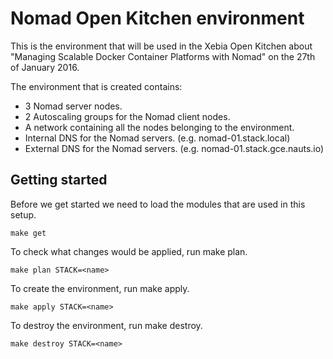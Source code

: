 # Nomad Open Kitchen environment
This is the environment that will be used in the Xebia Open Kitchen about "Managing Scalable Docker Container Platforms with Nomad" on the 27th of January 2016.

The environment that is created contains:
* 3 Nomad server nodes.
* 2 Autoscaling groups for the Nomad client nodes.
* A network containing all the nodes belonging to the environment.
* Internal DNS for the Nomad servers. (e.g. nomad-01.stack.local)
* External DNS for the Nomad servers. (e.g. nomad-01.stack.gce.nauts.io)

## Getting started
Before we get started we need to load the modules that are used in this setup.
```
make get
```

To check what changes would be applied, run make plan.
```
make plan STACK=<name>
```

To create the environment, run make apply.
```
make apply STACK=<name>
```

To destroy the environment, run make destroy.
```
make destroy STACK=<name>
```
